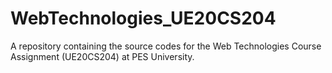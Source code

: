 # WebTechnologies_UE20CS204
A repository containing the source codes for the Web Technologies Course Assignment (UE20CS204) at PES University.
